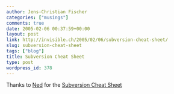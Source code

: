 ```yaml
---
author: Jens-Christian Fischer
categories: ["musings"]
comments: true
date: 2005-02-06 00:37:59+00:00
layout: post
link: http://invisible.ch/2005/02/06/subversion-cheat-sheet/
slug: subversion-cheat-sheet
tags: ["blog"]
title: Subversion Cheat Sheet
type: post
wordpress_id: 378
---
```


Thanks to [Ned][1] for the [Subversion Cheat Sheet][2]

[1]: http://www.nedbatchelder.com
[2]: http://www.nedbatchelder.com/text/quicksvn.html
